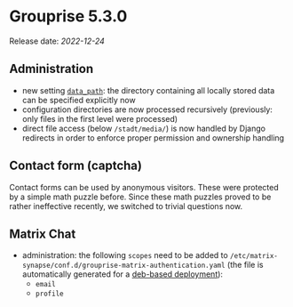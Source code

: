 # Grouprise 5.3.0

Release date: *2022-12-24*


## Administration

* new setting [`data_path`](../administration/configuration/options.html#data-path):
  the directory containing all locally stored data can be specified explicitly now
* configuration directories are now processed recursively (previously: only files in the first level were processed)
* direct file access (below `/stadt/media/`) is now handled by Django redirects in order to enforce
  proper permission and ownership handling


## Contact form (captcha)

Contact forms can be used by anonymous visitors.
These were protected by a simple math puzzle before.
Since these math puzzles proved to be rather ineffective recently, we switched to trivial questions now.


## Matrix Chat

* administration: the following `scopes` need to be added to
  `/etc/matrix-synapse/conf.d/grouprise-matrix-authentication.yaml`
  (the file is automatically generated for a [deb-based deployment](../deployment/deb)):
    * `email`
    * `profile`
